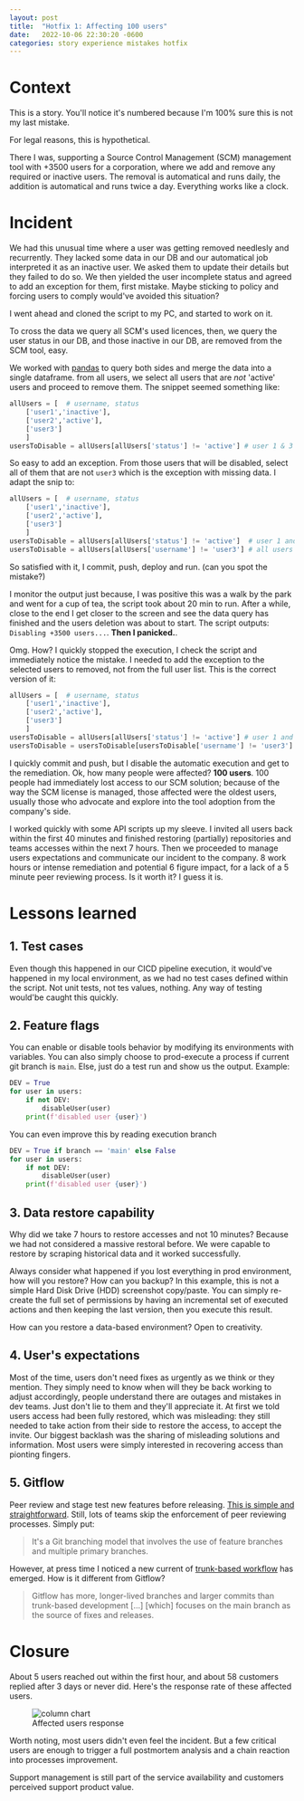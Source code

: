 ```yaml
---
layout: post
title:  "Hotfix 1: Affecting 100 users"
date:   2022-10-06 22:30:20 -0600
categories: story experience mistakes hotfix
---
```


# Context

This is a story. You'll notice it's numbered because I'm 100% sure this is not my last mistake.

For legal reasons, this is hypothetical.

There I was, supporting a Source Control Management (SCM) management tool with +3500 users for a corporation, where we add and remove any required or inactive users. The removal is automatical and runs daily, the addition is automatical and runs twice a day. Everything works like a clock.

# Incident

We had this unusual time where a user was getting removed needlesly and recurrently. They lacked some data in our DB and our automatical job interpreted it as an inactive user. We asked them to update their details but they failed to do so. We then yielded the user incomplete status and agreed to add an exception for them, first mistake. Maybe sticking to policy and forcing users to comply would've avoided this situation?

I went ahead and cloned the script to my PC, and started to work on it.

To cross the data we query all SCM's used licences, then, we query the user status in our DB, and those inactive in our DB, are removed from the SCM tool, easy.

We worked with [pandas][] to query both sides and merge the data into a single dataframe. from all users, we select all users that are _not_ 'active' users and proceed to remove them. The snippet seemed something like:

```python
allUsers = [  # username, status
    ['user1','inactive'],
    ['user2','active'],
    ['user3']
    ]
usersToDisable = allUsers[allUsers['status'] != 'active'] # user 1 & 3
```

So easy to add an exception. From those users that will be disabled, select all of them that are not `user3` which is the exception with missing data. I adapt the snip to:

```python
allUsers = [  # username, status
    ['user1','inactive'],
    ['user2','active'],
    ['user3']
    ]
usersToDisable = allUsers[allUsers['status'] != 'active']  # user 1 and 3
usersToDisable = allUsers[allUsers['username'] != 'user3'] # all users but 3
```

So satisfied with it, I commit, push, deploy and run. (can you spot the mistake?) 

I monitor the output just because, I was positive this was a walk by the park and went for a cup of tea, the script took about 20 min to run. After a while, close to the end I get closer to the screen and see the data query has finished and the users deletion was about to start. The script outputs: `Disabling +3500 users...`. **Then I panicked.**.

Omg. How? I quickly stopped the execution, I check the script and immediately notice the mistake. I needed to add the exception to the selected users to removed, not from the full user list. This is the correct version of it:

```python
allUsers = [  # username, status
    ['user1','inactive'],
    ['user2','active'],
    ['user3']
    ]
usersToDisable = allUsers[allUsers['status'] != 'active'] # user 1 and 3
usersToDisable = usersToDisable[usersToDisable['username'] != 'user3'] # user 1
```

I quickly commit and push, but I disable the automatic execution and get to the remediation. Ok, how many people were affected? **100 users**. 100 people had immediately lost access to our SCM solution; because of the way the SCM license is managed, those affected were the oldest users, usually those who advocate and explore into the tool adoption from the company's side.

I worked quickly with some API scripts up my sleeve. I invited all users back within the first 40 minutes and finished restoring (partially) repositories and teams accesses within the next 7 hours. Then we proceeded to manage users expectations and communicate our incident to the company. 8 work hours or intense remediation and potential 6 figure impact, for a lack of a 5 minute peer reviewing process. Is it worth it? I guess it is.

# Lessons learned

## 1. Test cases

Even though this happened in our CICD pipeline execution, it would've happened in my local environment, as we had no test cases defined within the script. Not unit tests, not tes values, nothing. Any way of testing would'be caught this quickly.

## 2. Feature flags

You can enable or disable tools behavior by modifying its environments with variables. You can also simply choose to prod-execute a process if current git branch is `main`. Else, just do a test run and show us the output. Example:

```python
DEV = True
for user in users:
    if not DEV:
        disableUser(user)
    print(f'disabled user {user}')
```

You can even improve this by reading execution branch

```python
DEV = True if branch == 'main' else False
for user in users:
    if not DEV:
        disableUser(user)
    print(f'disabled user {user}')
```

## 3. Data restore capability

Why did we take 7 hours to restore accesses and not 10 minutes? Because we had not considered a massive restoral before. We were capable to restore by scraping historical data and it worked successfully.

Always consider what happened if you lost everything in prod environment, how will you restore? How can you backup? In this example, this is not a simple Hard Disk Drive (HDD) screenshot copy/paste. You can simply re-create the full set of permissions by having an incremental set of executed actions and then keeping the last version, then you execute this result.

How can you restore a data-based environment? Open to creativity.

## 4. User's expectations

Most of the time, users don't need fixes as urgently as we think or they mention. They simply need to know when will they be back working to adjust accordingly, people understand there are outages and mistakes in dev teams. Just don't lie to them and they'll appreciate it. At first we told users access had been fully restored, which was misleading: they still needed to take action from their side to restore the access, to accept the invite. Our biggest backlash was the sharing of misleading solutions and information. Most users were simply interested in recovering access than pionting fingers.

## 5. Gitflow

Peer review and stage test new features before releasing. [This is simple and straightforward][gitflow]. Still, lots of teams skip the enforcement of peer reviewing processes. Simply put:

> It's a Git branching model that involves the use of feature branches and multiple primary branches.

However, at press time I noticed a new current of [trunk-based workflow](trunkbase) has emerged. How is it different from Gitflow?

> Gitflow has more, longer-lived branches and larger commits than trunk-based development [...] [which] focuses on the main branch as the source of fixes and releases.

# Closure

About 5 users reached out within the first hour, and about 58 customers replied after 3 days or never did. Here's the response rate of these affected users.

<figure>
<img src="{{page.url}}response.png" alt="column chart">
<figcaption>Affected users response</figcaption>
</figure>

Worth noting, most users didn't even feel the incident. But a few critical users are enough to trigger a full postmortem analysis and a chain reaction into processes improvement.

Support management is still part of the service availability and customers perceived support product value.

[pandas]: https://pandas.pydata.org/
[gitflow]: https://www.atlassian.com/git/tutorials/comparing-workflows/gitflow-workflow
[trunkbase]: https://www.atlassian.com/continuous-delivery/continuous-integration/trunk-based-development
